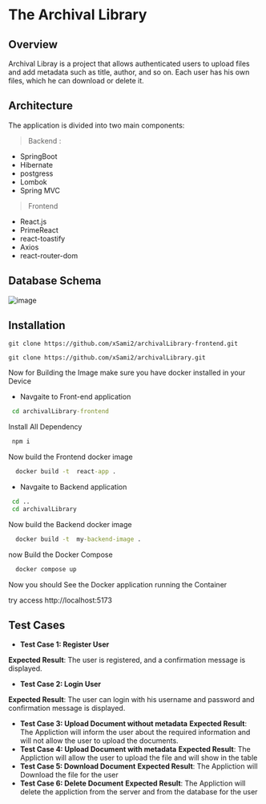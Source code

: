 
# The Archival Library

## Overview

Archival Libray is a project that allows authenticated users to upload files and add metadata such as title, author, and so on. Each user has his own files, which he can download or delete it. 

## Architecture

The application is divided into two main components:

> Backend : 
 - SpringBoot
 - Hibernate
 - postgress
 - Lombok
 - Spring MVC
> Frontend
- React.js
- PrimeReact
 - react-toastify
 - Axios
 - react-router-dom

 ## Database Schema
![image](https://github.com/user-attachments/assets/f66e197a-a830-48d0-9e76-cfcbbe2a8a0c)


## Installation


```git
git clone https://github.com/xSami2/archivalLibrary-frontend.git

git clone https://github.com/xSami2/archivalLibrary.git
```

Now for Building the Image make sure you have docker installed in your Device 

- Navgaite to Front-end application

```cmd
 cd archivalLibrary-frontend
```

Install All Dependency 

```cmd
 npm i
```

Now build the Frontend docker image 

```cmd
  docker build -t  react-app . 
```

- Navgaite to Backend application

```cmd
 cd ..
 cd archivalLibrary
```

Now build the Backend docker image 

```cmd
  docker build -t  my-backend-image . 
```

now Build the Docker Compose 

```cmd
  docker compose up
```

Now you should See the Docker application running the Container 

try access http://localhost:5173

## Test Cases

- __Test Case 1: Register User__

**Expected Result**: The user is registered, and a confirmation message is displayed.
- __Test Case 2: Login User__

**Expected Result**: The user can login with his username and password and confirmation message is displayed.

- __Test Case 3: Upload Document without metadata__
**Expected Result**: The Appliction will inform the user about the required information and will not allow the user to upload the documents.
- __Test Case 4: Upload Document with metadata__
**Expected Result**: The Appliction will allow the user to upload the file and will show in the table
- __Test Case 5: Download Document__
**Expected Result**: The Appliction will Download the file for the user 
- __Test Case 6: Delete Document__
**Expected Result**: The Appliction will delete the appliction from the server and from the database for the user 

